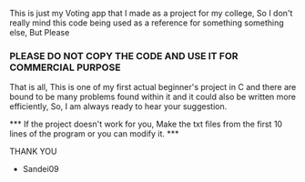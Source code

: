 This is just my Voting app that I made as a project for my college, So I don't really mind this code being used as a reference for something something else, But Please
### PLEASE DO NOT COPY THE CODE AND USE IT FOR COMMERCIAL PURPOSE ###
That is all, This is one of my first actual beginner's project in C and there are bound to be many problems found within it and it could also be written more efficiently,
So, I am always ready to hear your suggestion.

*** If the project doesn't work for you, Make the txt files from the first 10 lines of the program or you can modify it. ***

THANK YOU
- Sandei09
